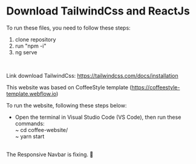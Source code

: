 # Download TailwindCss and ReactJs
To run these files, you need to follow these steps:
<ol>
  <li>clone repository
  <li>run "npm -i"
  <li>ng serve
</ol><br />

Link download TailwindCss: https://tailwindcss.com/docs/installation

This website was based on CoffeeStyle template (https://coffeestyle-template.webflow.io)

To run the website, following these steps below:

<ul>
  <li>Open the terminal in Visual Studio Code (VS Code), then run these commands: 
    <br />
  ~ cd coffee-website/<br />
  ~ yarn start
</ul>
<br />
The Responsive Navbar is fixing. 🥲 
